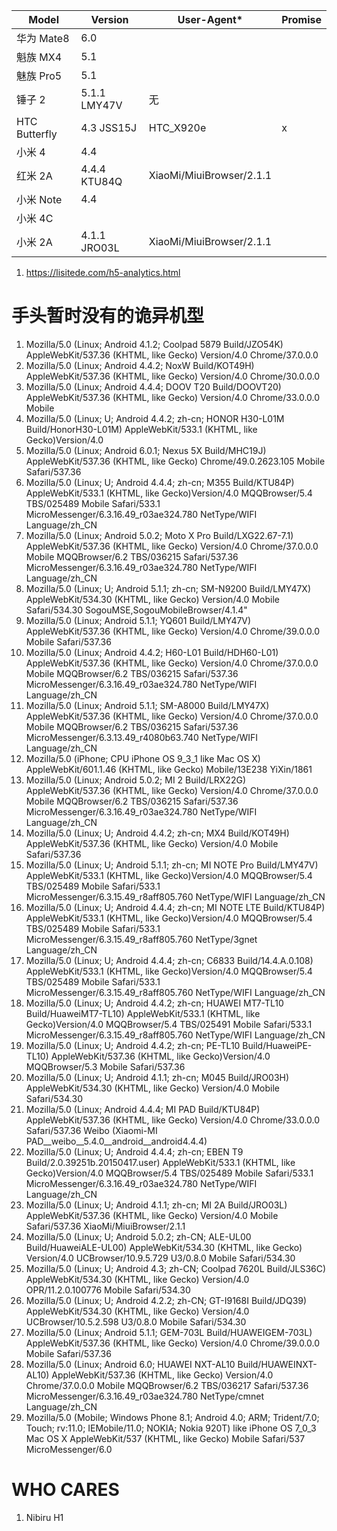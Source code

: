| Model         | Version      | User-Agent*              | Promise |
| ------------- | ------------ | ------------------------ | ------- |
| 华为 Mate8    | 6.0          |                          |         |
| 魁族 MX4		  | 5.1          |                          |         |
| 魅族 Pro5     | 5.1          |                          |         |
| 锤子 2        | 5.1.1 LMY47V | 无                       |         |
| HTC Butterfly	| 4.3   JSS15J | HTC_X920e                | x       |
| 小米 4	      | 4.4          |                          |         |
| 红米 2A       | 4.4.4 KTU84Q | XiaoMi/MiuiBrowser/2.1.1 |         |
| 小米 Note     | 4.4          |                          |         |
| 小米 4C       |              |	                        |         |
| 小米 2A       | 4.1.1 JRO03L | XiaoMi/MiuiBrowser/2.1.1 |         |

1. https://lisitede.com/h5-analytics.html

手头暂时没有的诡异机型
==

1. Mozilla/5.0 (Linux; Android 4.1.2; Coolpad 5879 Build/JZO54K) AppleWebKit/537.36 (KHTML, like Gecko) Version/4.0 Chrome/37.0.0.0
2. Mozilla/5.0 (Linux; Android 4.4.2; NoxW Build/KOT49H) AppleWebKit/537.36 (KHTML, like Gecko) Version/4.0 Chrome/30.0.0.0
3. Mozilla/5.0 (Linux; Android 4.4.4; DOOV T20 Build/DOOVT20) AppleWebKit/537.36 (KHTML, like Gecko) Version/4.0 Chrome/33.0.0.0 Mobile
4. Mozilla/5.0 (Linux; U; Android 4.4.2; zh-cn; HONOR H30-L01M Build/HonorH30-L01M) AppleWebKit/533.1 (KHTML, like Gecko)Version/4.0
5. Mozilla/5.0 (Linux; Android 6.0.1; Nexus 5X Build/MHC19J) AppleWebKit/537.36 (KHTML, like Gecko) Chrome/49.0.2623.105 Mobile Safari/537.36
6. Mozilla/5.0 (Linux; U; Android 4.4.4; zh-cn; M355 Build/KTU84P) AppleWebKit/533.1 (KHTML, like Gecko)Version/4.0 MQQBrowser/5.4 TBS/025489 Mobile Safari/533.1 MicroMessenger/6.3.16.49_r03ae324.780 NetType/WIFI Language/zh_CN
8. Mozilla/5.0 (Linux; Android 5.0.2; Moto X Pro Build/LXG22.67-7.1) AppleWebKit/537.36 (KHTML, like Gecko) Version/4.0 Chrome/37.0.0.0 Mobile MQQBrowser/6.2 TBS/036215 Safari/537.36 MicroMessenger/6.3.16.49_r03ae324.780 NetType/WIFI Language/zh_CN
9. Mozilla/5.0 (Linux; U; Android 5.1.1; zh-cn; SM-N9200 Build/LMY47X) AppleWebKit/534.30 (KHTML, like Gecko) Version/4.0 Mobile Safari/534.30 SogouMSE,SogouMobileBrowser/4.1.4"
10. Mozilla/5.0 (Linux; Android 5.1.1; YQ601 Build/LMY47V) AppleWebKit/537.36 (KHTML, like Gecko) Version/4.0 Chrome/39.0.0.0 Mobile Safari/537.36
11. Mozilla/5.0 (Linux; Android 4.4.2; H60-L01 Build/HDH60-L01) AppleWebKit/537.36 (KHTML, like Gecko) Version/4.0 Chrome/37.0.0.0 Mobile MQQBrowser/6.2 TBS/036215 Safari/537.36 MicroMessenger/6.3.16.49_r03ae324.780 NetType/WIFI Language/zh_CN
12. Mozilla/5.0 (Linux; Android 5.1.1; SM-A8000 Build/LMY47X) AppleWebKit/537.36 (KHTML, like Gecko) Version/4.0 Chrome/37.0.0.0 Mobile MQQBrowser/6.2 TBS/036215 Safari/537.36 MicroMessenger/6.3.13.49_r4080b63.740 NetType/WIFI Language/zh_CN
13. Mozilla/5.0 (iPhone; CPU iPhone OS 9_3_1 like Mac OS X) AppleWebKit/601.1.46 (KHTML, like Gecko) Mobile/13E238 YiXin/1861
14. Mozilla/5.0 (Linux; Android 5.0.2; MI 2 Build/LRX22G) AppleWebKit/537.36 (KHTML, like Gecko) Version/4.0 Chrome/37.0.0.0 Mobile MQQBrowser/6.2 TBS/036215 Safari/537.36 MicroMessenger/6.3.16.49_r03ae324.780 NetType/WIFI Language/zh_CN
15. Mozilla/5.0 (Linux; U; Android 4.4.2; zh-cn; MX4 Build/KOT49H) AppleWebKit/537.36 (KHTML, like Gecko) Version/4.0 Mobile Safari/537.36
16. Mozilla/5.0 (Linux; U; Android 5.1.1; zh-cn; MI NOTE Pro Build/LMY47V) AppleWebKit/533.1 (KHTML, like Gecko)Version/4.0 MQQBrowser/5.4 TBS/025489 Mobile Safari/533.1 MicroMessenger/6.3.15.49_r8aff805.760 NetType/WIFI Language/zh_CN
17. Mozilla/5.0 (Linux; U; Android 4.4.4; zh-cn; MI NOTE LTE Build/KTU84P) AppleWebKit/533.1 (KHTML, like Gecko)Version/4.0 MQQBrowser/5.4 TBS/025489 Mobile Safari/533.1 MicroMessenger/6.3.15.49_r8aff805.760 NetType/3gnet Language/zh_CN
18. Mozilla/5.0 (Linux; U; Android 4.4.4; zh-cn; C6833 Build/14.4.A.0.108) AppleWebKit/533.1 (KHTML, like Gecko)Version/4.0 MQQBrowser/5.4 TBS/025489 Mobile Safari/533.1 MicroMessenger/6.3.15.49_r8aff805.760 NetType/WIFI Language/zh_CN
19. Mozilla/5.0 (Linux; U; Android 4.4.2; zh-cn; HUAWEI MT7-TL10 Build/HuaweiMT7-TL10) AppleWebKit/533.1 (KHTML, like Gecko)Version/4.0 MQQBrowser/5.4 TBS/025491 Mobile Safari/533.1 MicroMessenger/6.3.15.49_r8aff805.760 NetType/WIFI Language/zh_CN
20. Mozilla/5.0 (Linux; U; Android 4.4.2; zh-cn; PE-TL10 Build/HuaweiPE-TL10) AppleWebKit/537.36 (KHTML, like Gecko)Version/4.0 MQQBrowser/5.3 Mobile Safari/537.36
21. Mozilla/5.0 (Linux; U; Android 4.1.1; zh-cn; M045 Build/JRO03H) AppleWebKit/534.30 (KHTML, like Gecko) Version/4.0 Mobile Safari/534.30
22. Mozilla/5.0 (Linux; Android 4.4.4; MI PAD Build/KTU84P) AppleWebKit/537.36 (KHTML, like Gecko) Version/4.0 Chrome/33.0.0.0 Safari/537.36 Weibo (Xiaomi-MI PAD__weibo__5.4.0__android__android4.4.4)
23. Mozilla/5.0 (Linux; U; Android 4.4.4; zh-cn; EBEN T9 Build/2.0.39251b.20150417.user) AppleWebKit/533.1 (KHTML, like Gecko)Version/4.0 MQQBrowser/5.4 TBS/025489 Mobile Safari/533.1 MicroMessenger/6.3.16.49_r03ae324.780 NetType/WIFI Language/zh_CN
24. Mozilla/5.0 (Linux; U; Android 4.1.1; zh-cn; MI 2A Build/JRO03L) AppleWebKit/537.36 (KHTML, like Gecko) Version/4.0 Mobile Safari/537.36 XiaoMi/MiuiBrowser/2.1.1
25. Mozilla/5.0 (Linux; U; Android 5.0.2; zh-CN; ALE-UL00 Build/HuaweiALE-UL00) AppleWebKit/534.30 (KHTML, like Gecko) Version/4.0 UCBrowser/10.9.5.729 U3/0.8.0 Mobile Safari/534.30
26. Mozilla/5.0 (Linux; U; Android 4.3; zh-CN; Coolpad 7620L Build/JLS36C) AppleWebKit/534.30 (KHTML, like Gecko) Version/4.0 OPR/11.2.0.100776 Mobile Safari/534.30
27. Mozilla/5.0 (Linux; U; Android 4.2.2; zh-CN; GT-I9168I Build/JDQ39) AppleWebKit/534.30 (KHTML, like Gecko) Version/4.0 UCBrowser/10.5.2.598 U3/0.8.0 Mobile Safari/534.30
28. Mozilla/5.0 (Linux; Android 5.1.1; GEM-703L Build/HUAWEIGEM-703L) AppleWebKit/537.36 (KHTML, like Gecko) Version/4.0 Chrome/39.0.0.0 Mobile Safari/537.36
29. Mozilla/5.0 (Linux; Android 6.0; HUAWEI NXT-AL10 Build/HUAWEINXT-AL10) AppleWebKit/537.36 (KHTML, like Gecko) Version/4.0 Chrome/37.0.0.0 Mobile MQQBrowser/6.2 TBS/036217 Safari/537.36 MicroMessenger/6.3.16.49_r03ae324.780 NetType/cmnet Language/zh_CN
30. Mozilla/5.0 (Mobile; Windows Phone 8.1; Android 4.0; ARM; Trident/7.0; Touch; rv:11.0; IEMobile/11.0; NOKIA; Nokia 920T) like iPhone OS 7_0_3 Mac OS X AppleWebKit/537 (KHTML, like Gecko) Mobile Safari/537 MicroMessenger/6.0

WHO CARES
==

1. Nibiru H1
